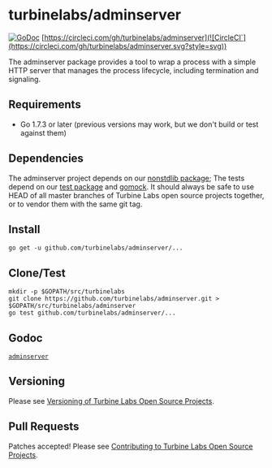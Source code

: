 
[//]: # ( Copyright 2017 Turbine Labs, Inc.                                   )
[//]: # ( you may not use this file except in compliance with the License.    )
[//]: # ( You may obtain a copy of the License at                             )
[//]: # (                                                                     )
[//]: # (     http://www.apache.org/licenses/LICENSE-2.0                      )
[//]: # (                                                                     )
[//]: # ( Unless required by applicable law or agreed to in writing, software )
[//]: # ( distributed under the License is distributed on an "AS IS" BASIS,   )
[//]: # ( WITHOUT WARRANTIES OR CONDITIONS OF ANY KIND, either express or     )
[//]: # ( implied. See the License for the specific language governing        )
[//]: # ( permissions and limitations under the License.                      )

# turbinelabs/adminserver

[![GoDoc](https://https://godoc.org/github.com/turbinelabs/adminserver?status.svg)](https://https://godoc.org/github.com/turbinelabs/adminserver)
[https://circleci.com/gh/turbinelabs/adminserver](![CircleCI`](https://circleci.com/gh/turbinelabs/adminserver.svg?style=svg))

The adminserver package provides a tool to wrap a process with a simple HTTP
server that manages the process lifecycle, including termination and signaling.

## Requirements

- Go 1.7.3 or later (previous versions may work, but we don't build or test against them)

## Dependencies

The adminserver project depends on our
[nonstdlib package](https://github.com/turbinelabs/nonstdlib); The tests depend
on our [test package](https://github.com/turbinelabs/test) and
[gomock](https://github.com/golang/mock). It should always be safe to use HEAD
of all master branches of Turbine Labs open source projects together, or to
vendor them with the same git tag.

## Install

```
go get -u github.com/turbinelabs/adminserver/...
```

## Clone/Test

```
mkdir -p $GOPATH/src/turbinelabs
git clone https://github.com/turbinelabs/adminserver.git > $GOPATH/src/turbinelabs/adminserver
go test github.com/turbinelabs/adminserver/...
```

## Godoc

[`adminserver`](https://godoc.org/github.com/turbinelabs/adminserver)

## Versioning

Please see [Versioning of Turbine Labs Open Source Projects](http://github.com/turbinelabs/developer/blob/master/README.md#versioning).

## Pull Requests

Patches accepted! Please see [Contributing to Turbine Labs Open Source Projects](http://github.com/turbinelabs/developer/blob/master/README.md#contributing).
